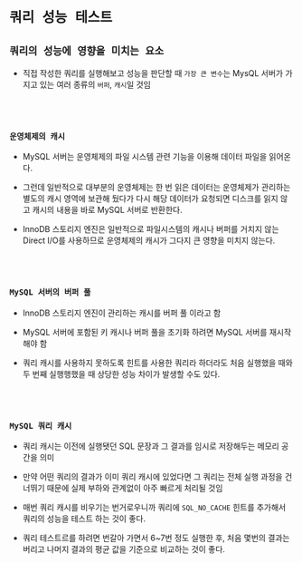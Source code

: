 # `쿼리 성능 테스트`

## `쿼리의 성능에 영향을 미치는 요소`

- 직접 작성한 쿼리를 실행해보고 성능을 판단할 때 `가장 큰 변수`는 MysQL 서버가 가지고 있는 여러 종류의 `버퍼`, `캐시`일 것임

<br> <br>

### `운영체제의 캐시`

- MySQL 서버는 운영체제의 파일 시스템 관련 기능을 이용해 데이터 파일을 읽어온다. 

- 그런데 일반적으로 대부분의 운영체제는 한 번 읽은 데이터는 운영체제가 관리하는 별도의 캐시 영역에 보관해 뒀다가 다시 해당 데이터가 요청되면 디스크를 읽지 않고 캐시의 내용을 바로 MySQL 서버로 반환한다. 

- InnoDB 스토리지 엔진은 일반적으로 파일시스템의 캐시나 버퍼를 거치지 않는 Direct I/O를 사용하므로 운영체제의 캐시가 그다지 큰 영향을 미치지 않는다. 

<br> <br>

### `MySQL 서버의 버퍼 풀`

- InnoDB 스토리지 엔진이 관리하는 캐시를 버퍼 풀 이라고 함

- MySQL 서버에 포함된 키 캐시나 버퍼 풀을 초기화 하려면 MySQL 서버를 재시작 해야 함

- 쿼리 캐시를 사용하지 못하도록 힌트를 사용한 쿼리라 하더라도 처음 실행했을 때와 두 번째 실행행했을 때 상당한 성능 차이가 발생할 수도 있다. 

<br> <br>
 
### `MySQL 쿼리 캐시`

- 쿼리 캐시는 이전에 실행됏던 SQL 문장과 그 결과를 임시로 저장해두는 메모리 공간을 의미

- 만약 어떤 쿼리의 결과가 이미 쿼리 캐시에 있었다면 그 쿼리는 전체 실행 과정을 건너뛰기 때문에 실제 부하와 관계없이 아주 빠르게 처리될 것임

- 매번 쿼리 캐시를 비우기는 번거로우니까 쿼리에 `SQL_NO_CACHE` 힌트를 추가해서 쿼리의 성능을 테스트 하는 것이 좋다.

- 쿼리 테스트르를 하려면 번갈아 가면서 6~7번 정도 실행한 후, 처음 몇번의 결과는 버리고 나머지 결과의 평균 값을 기준으로 비교하는 것이 좋다. 

<br>
 